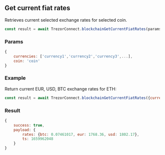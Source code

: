 ## Get current fiat rates

Retrieves current selected exchange rates for selected coin.

```javascript
const result = await TrezorConnect.blockchainGetCurrentFiatRates(params);
```
### Params
```javascript
{ 
    currencies: ['currency1','currency2','currency3',...],
    coin: 'coin'
}
```

### Example

Return current EUR, USD, BTC exchange rates for ETH:

```javascript
const result = await TrezorConnect.blockchainGetCurrentFiatRates({currencies: ['EUR', 'CZK', 'BTC'], coin: 'ETH'});
```

### Result

```javascript
{
    success: true,
    payload: {
        rates: {btc: 0.07461017, eur: 1768.36, usd: 1802.17},
        ts: 1659962048
    }
}
```

